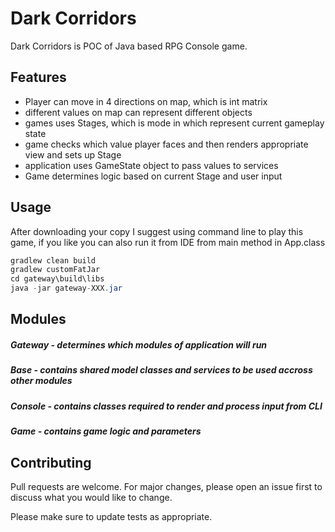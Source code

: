 # Dark Corridors

Dark Corridors is POC of Java based RPG Console game.

## Features

* Player can move in 4 directions on map, which is int matrix
* different values on map can represent different objects
* games uses Stages, which is mode in which represent current gameplay state
* game checks which value player faces and then renders appropriate view and sets up Stage
* application uses GameState object to pass values to services
* Game determines logic based on current Stage and user input

## Usage

After downloading your copy I suggest using command line to play this game, if you like you can also run it from IDE from main method in App.class

```java
gradlew clean build
gradlew customFatJar
cd gateway\build\libs
java -jar gateway-XXX.jar

```

## Modules

##### Gateway - determines which modules of application will run
##### Base - contains shared model classes and services to be used accross other modules
##### Console - contains classes required to render and process input from CLI
##### Game - contains game logic and parameters

## Contributing
Pull requests are welcome. For major changes, please open an issue first to discuss what you would like to change.

Please make sure to update tests as appropriate.
